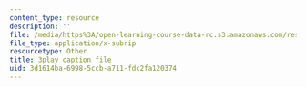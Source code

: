 ```yaml
---
content_type: resource
description: ''
file: /media/https%3A/open-learning-course-data-rc.s3.amazonaws.com/res-10-s95-physics-of-covid-19-transmission-fall-2020/3d1614ba69985ccba711fdc2fa120374_sNtzZ5MA4.vtt
file_type: application/x-subrip
resourcetype: Other
title: 3play caption file
uid: 3d1614ba-6998-5ccb-a711-fdc2fa120374
---
```

